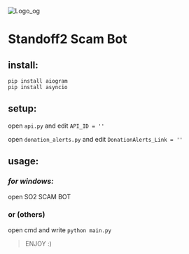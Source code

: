 ![Logo_og](https://user-images.githubusercontent.com/61238982/185759975-2bcb4b0d-9d40-43ab-a559-1dcf068bf6cd.jpg)

# Standoff2 Scam Bot
## install:
  ```
  pip install aiogram
  pip install asyncio
  ```
## setup:
open `api.py` and edit `API_ID = ''`

open `donation_alerts.py` and edit `DonationAlerts_Link = ''`

## usage:
### *for windows:*
open SO2 SCAM BOT
### or (others)
open cmd and write `python main.py`

> ENJOY :)
